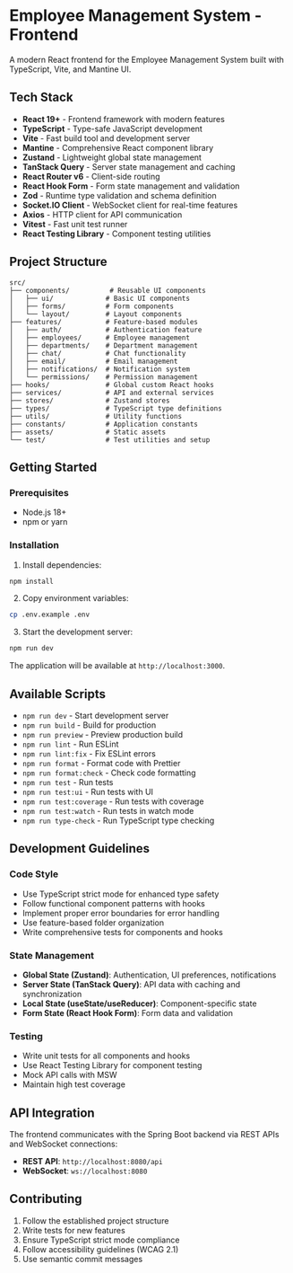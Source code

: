 # Employee Management System - Frontend

A modern React frontend for the Employee Management System built with TypeScript, Vite, and Mantine UI.

## Tech Stack

- **React 19+** - Frontend framework with modern features
- **TypeScript** - Type-safe JavaScript development
- **Vite** - Fast build tool and development server
- **Mantine** - Comprehensive React component library
- **Zustand** - Lightweight global state management
- **TanStack Query** - Server state management and caching
- **React Router v6** - Client-side routing
- **React Hook Form** - Form state management and validation
- **Zod** - Runtime type validation and schema definition
- **Socket.IO Client** - WebSocket client for real-time features
- **Axios** - HTTP client for API communication
- **Vitest** - Fast unit test runner
- **React Testing Library** - Component testing utilities

## Project Structure

```
src/
├── components/          # Reusable UI components
│   ├── ui/             # Basic UI components
│   ├── forms/          # Form components
│   └── layout/         # Layout components
├── features/           # Feature-based modules
│   ├── auth/           # Authentication feature
│   ├── employees/      # Employee management
│   ├── departments/    # Department management
│   ├── chat/           # Chat functionality
│   ├── email/          # Email management
│   ├── notifications/  # Notification system
│   └── permissions/    # Permission management
├── hooks/              # Global custom React hooks
├── services/           # API and external services
├── stores/             # Zustand stores
├── types/              # TypeScript type definitions
├── utils/              # Utility functions
├── constants/          # Application constants
├── assets/             # Static assets
└── test/               # Test utilities and setup
```

## Getting Started

### Prerequisites

- Node.js 18+ 
- npm or yarn

### Installation

1. Install dependencies:
```bash
npm install
```

2. Copy environment variables:
```bash
cp .env.example .env
```

3. Start the development server:
```bash
npm run dev
```

The application will be available at `http://localhost:3000`.

## Available Scripts

- `npm run dev` - Start development server
- `npm run build` - Build for production
- `npm run preview` - Preview production build
- `npm run lint` - Run ESLint
- `npm run lint:fix` - Fix ESLint errors
- `npm run format` - Format code with Prettier
- `npm run format:check` - Check code formatting
- `npm run test` - Run tests
- `npm run test:ui` - Run tests with UI
- `npm run test:coverage` - Run tests with coverage
- `npm run test:watch` - Run tests in watch mode
- `npm run type-check` - Run TypeScript type checking

## Development Guidelines

### Code Style
- Use TypeScript strict mode for enhanced type safety
- Follow functional component patterns with hooks
- Implement proper error boundaries for error handling
- Use feature-based folder organization
- Write comprehensive tests for components and hooks

### State Management
- **Global State (Zustand)**: Authentication, UI preferences, notifications
- **Server State (TanStack Query)**: API data with caching and synchronization
- **Local State (useState/useReducer)**: Component-specific state
- **Form State (React Hook Form)**: Form data and validation

### Testing
- Write unit tests for all components and hooks
- Use React Testing Library for component testing
- Mock API calls with MSW
- Maintain high test coverage

## API Integration

The frontend communicates with the Spring Boot backend via REST APIs and WebSocket connections:

- **REST API**: `http://localhost:8080/api`
- **WebSocket**: `ws://localhost:8080`

## Contributing

1. Follow the established project structure
2. Write tests for new features
3. Ensure TypeScript strict mode compliance
4. Follow accessibility guidelines (WCAG 2.1)
5. Use semantic commit messages